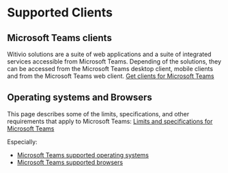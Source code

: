 # Supported Clients

## Microsoft Teams clients
Witivio solutions are a suite of web applications and a suite of integrated services accessible from Microsoft Teams.
Depending of the solutions, they can be accessed from the Microsoft Teams desktop client, mobile clients and from the Microsoft Teams web client.
[Get clients for Microsoft Teams](https://docs.microsoft.com/en-us/microsoftteams/get-clients)

## Operating systems and Browsers

This page describes some of the limits, specifications, and other requirements that apply to Microsoft Teams:
[Limits and specifications for Microsoft Teams](https://docs.microsoft.com/en-us/microsoftteams/limits-specifications-teams#operating-systems)

Especially:
- [Microsoft Teams supported operating systems](https://docs.microsoft.com/en-us/microsoftteams/limits-specifications-teams#operating-systems)
- [Microsoft Teams supported browsers](https://docs.microsoft.com/en-us/microsoftteams/limits-specifications-teams#browsers)

<Classification label="public" />
<Intercom />
<Clarity />
<GoogleAnalytics />